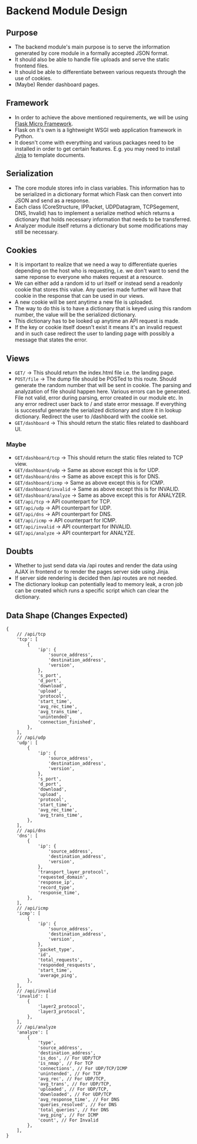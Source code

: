 # Backend Module Design

## Purpose
- The backend module's main purpose is to serve the information generated by core module in a formally accepted JSON format.
- It should also be able to handle file uploads and serve the static frontend files.
- It should be able to differentiate between various requests through the use of cookies.
- (Maybe) Render dashboard pages.

## Framework
- In order to achieve the above mentioned requirements, we will be using [Flask Micro Framework](https://flask.palletsprojects.com/en/1.1.x/).
- Flask on it's own is a lightweight WSGI web application framework in Python.
- It doesn't come with everything and various packages need to be installed in order to get certain features. E.g. you may need to install [Jinja](https://jinja.palletsprojects.com/en/2.11.x/) to template documents.

## Serialization
- The core module stores info in class variables. This information has to be serialized in a dictionary format which Flask can then convert into JSON and send as a response.
- Each class (CoreStructure, IPPacket, UDPDatagram, TCPSegement, DNS, Invalid) has to implement a serialize method which returns a dictionary that holds necessary information that needs to be transferred.
- Analyzer module itself returns a dictionary but some modifications may still be necessary.

## Cookies
- It is important to realize that we need a way to differentiate queries depending on the host who is requesting, i.e. we don't want to send the same reponse to everyone who makes request at a resource.
- We can either add a random id to url itself or instead send a readonly cookie that stores this value. Any queries made further will have that cookie in the response that can be used in our views.
- A new cookie will be sent anytime a new file is uploaded.
- The way to do this is to have a dictionary that is keyed using this random number, the value will be the serialized dictionary.
- This dictionary has to be looked up anytime an API request is made.
- If the key or cookie itself doesn't exist it means it's an invalid request and in such case redirect the user to landing page with possibly a message that states the error.

## Views
- `GET/` -> This should return the index.html file i.e. the landing page.
- `POST/file` -> The dump file should be POSTed to this route. Should generate the random number that will be sent in cookie. The parsing and analyzation of file should happen here. Various errors can be generated. File not valid, error during parsing, error created in our module etc. In any error redirect user back to / and state error message. If everything is successful generate the serialized dictionary and store it in lookup dictionary. Redirect the user to /dashboard with the cookie set.
- `GET/dashboard` -> This should return the static files related to dashboard UI.
### Maybe
- `GET/dashboard/tcp` -> This should return the static files related to TCP view.
- `GET/dashboard/udp` -> Same as above except this is for UDP.
- `GET/dashboard/dns` -> Same as above except this is for DNS.
- `GET/dashboard/icmp` -> Same as above except this is for ICMP.
- `GET/dashboard/invalid` -> Same as above except this is for INVALID.
- `GET/dashboard/analyze` -> Same as above except this is for ANALYZER.
- `GET/api/tcp` -> API counterpart for TCP.
- `GET/api/udp` -> API counterpart for UDP.
- `GET/api/dns` -> API counterpart for DNS.
- `GET/api/icmp` -> API counterpart for ICMP.
- `GET/api/invalid` -> API counterpart for INVALID.
- `GET/api/analyze` -> API counterpart for ANALYZE.

## Doubts
- Whether to just send data via /api routes and render the data using AJAX in frontend or to render the pages server side using Jinja.
- If server side rendering is decided then /api routes are not needed.
- The dictionary lookup can potentially lead to memory leak, a cron job can be created which runs a specific script which can clear the dictionary.

## Data Shape (Changes Expected)
```
{
    // /api/tcp
    'tcp': [
        {
            'ip': {
                'source_address',
                'destination_address',
                'version',
            },
            's_port',
            'd_port',
            'download',
            'upload',
            'protocol',
            'start_time',
            'avg_rec_time',
            'avg_trans_time',
            'unintended',
            'connection_finished',
        },
    ],
    // /api/udp
    'udp': [
        {
            'ip': {
                'source_address',
                'destination_address',
                'version',
            },
            's_port',
            'd_port',
            'download',
            'upload',
            'protocol',
            'start_time',
            'avg_rec_time',
            'avg_trans_time',
        },
    ],
    // /api/dns
    'dns': [
        {
            'ip': {
                'source_address',
                'destination_address',
                'version',
            },
            'transport_layer_protocol',
            'requested_domain',
            'response_ip',
            'record_type',
            'response_time',
        },
    ],
    // /api/icmp
    'icmp': [
        {
            'ip': {
                'source_address',
                'destination_address',
                'version',
            },
            'packet_type',
            'id',
            'total_requests',
            'responded_resquests',
            'start_time',
            'average_ping',
        },
    ],
    // /api/invalid
    'invalid': [
        {
            'layer2_protocol',
            'layer3_protocol',
        },
    ],
    // /api/analyze
    'analyze': [
        {
            'type',
            'source_address',
            'destination_address',
            'is_dos', // For UDP/TCP
            'is_nmap', // For TCP
            'connections', // For UDP/TCP/ICMP
            'unintended', // For TCP
            'avg_rec', // For UDP/TCP,
            'avg_trans', // For UDP/TCP,
            'uploaded', // For UDP/TCP,
            'downloaded', // For UDP/TCP
            'avg_response_time', // For DNS
            'queries_resolved', // For DNS
            'total_queries', // For DNS
            'avg_ping', // For ICMP
            'count', // For Invalid
        },
    ],
}
```